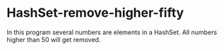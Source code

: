 # HashSet-remove-higher-fifty
In this program several numbers are elements in a HashSet. All numbers higher than 50 will get removed.
